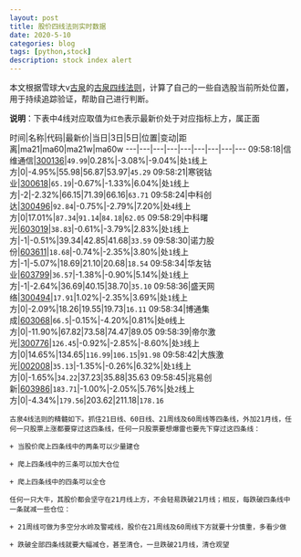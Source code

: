 ```yaml
---
layout: post
title: 股价四线法则实时数据
date: 2020-5-10
categories: blog
tags: [python,stock]
description: stock index alert
---
```



本文根据雪球大v[古泉](https://xueqiu.com/u/7148646888)的[古泉四线法则](https://xueqiu.com/7148646888/130498192)，计算了自己的一些自选股当前所处位置，用于持续追踪验证，帮助自己进行判断。

**说明**：下表中4线对应取值为`红色`表示最新价处于对应指标上方，属正面

时间|名称|代码|最新价|当日|3日|5日|位置|变动|距离|ma21|ma60|ma21w|ma60w
---|---|---|---|---|---|---|---|---
09:58:18|信维通信|[300136](https://xueqiu.com/S/SZ300136)|`49.99`|0.28%|-3.08%|-9.04%|处`1`线上方|0|-4.95%|55.98|56.87|53.97|`45.29`
09:58:21|寒锐钴业|[300618](https://xueqiu.com/S/SZ300618)|`65.19`|-0.67%|-1.33%|6.04%|处`1`线上方|-2|-2.32%|66.15|71.39|66.16|`63.71`
09:58:24|中科创达|[300496](https://xueqiu.com/S/SZ300496)|`92.84`|-0.75%|-2.79%|7.20%|处`4`线上方|0|17.01%|`87.34`|`91.14`|`84.18`|`62.05`
09:58:29|中科曙光|[603019](https://xueqiu.com/S/SH603019)|`38.83`|-0.61%|-3.79%|2.83%|处`1`线上方|-1|-0.51%|39.34|42.85|41.68|`33.59`
09:58:30|诺力股份|[603611](https://xueqiu.com/S/SH603611)|`18.68`|-0.74%|-2.35%|3.80%|处`1`线上方|-1|-5.07%|18.69|21.10|20.68|`18.54`
09:58:34|华友钴业|[603799](https://xueqiu.com/S/SH603799)|`36.57`|-1.38%|-0.90%|5.14%|处`1`线上方|-1|-2.64%|36.69|40.15|38.70|`35.10`
09:58:36|盛天网络|[300494](https://xueqiu.com/S/SZ300494)|`17.91`|1.02%|-2.35%|3.69%|处`1`线上方|0|-2.09%|18.26|19.55|19.73|`16.11`
09:58:34|博通集成|[603068](https://xueqiu.com/S/SH603068)|`66.5`|-0.15%|-4.20%|0.81%|处`0`线上方|0|-11.90%|67.82|73.58|74.47|89.05
09:58:39|帝尔激光|[300776](https://xueqiu.com/S/SZ300776)|`126.45`|-0.92%|-2.85%|-8.60%|处`3`线上方|0|14.65%|134.65|`116.99`|`106.15`|`91.98`
09:58:42|大族激光|[002008](https://xueqiu.com/S/SZ002008)|`35.13`|-1.35%|-0.26%|6.32%|处`1`线上方|0|-1.65%|`34.22`|37.23|35.88|35.63
09:58:45|兆易创新|[603986](https://xueqiu.com/S/SH603986)|`183.71`|-1.00%|-2.05%|5.76%|处`2`线上方|0|-4.34%|`179.56`|203.62|211.18|`178.16`

```
古泉4线法则的精髓如下。抓住21日线、60日线、21周线及60周线等四条线，外加21月线，任何一只股票上涨都要穿过这四条线，任何一只股票要想爆雷也要先下穿过这四条线：

+ 当股价爬上四条线中的两条可以少量建仓

+ 爬上四条线中的三条可以加大仓位

+ 爬上四条线中的四条可以全仓

任何一只大牛，其股价都会坚守在21月线上方，不会轻易跌破21月线；相反，每跌破四条线中一条就减一些仓位：

+ 21周线可做为多空分水岭及警戒线，股价在21周线及60周线下方就要十分慎重，多看少做

+ 跌破全部四条线就要大幅减仓，甚至清仓，一旦跌破21月线，清仓观望
```